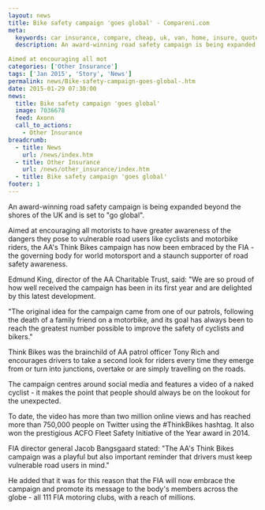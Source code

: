```yaml
---
layout: news
title: Bike safety campaign 'goes global' - Compareni.com
meta:
  keywords: car insurance, compare, cheap, uk, van, home, insure, quotes, online, comparison, bike, loans, life
  description: An award-winning road safety campaign is being expanded beyond the shores of the UK and is set to &quot;go global&quot;.

Aimed at encouraging all mot
categories: ['Other Insurance']
tags: ['Jan 2015', 'Story', 'News']
permalink: news/Bike-safety-campaign-goes-global-.htm
date: 2015-01-29 07:30:00
news:
  title: Bike safety campaign 'goes global'
  image: 7036678
  feed: Axonn
  call_to_actions:
    - Other Insurance
breadcrumb:
  - title: News
    url: /news/index.htm
  - title: Other Insurance
    url: /news/other_insurance/index.htm
  - title: Bike safety campaign 'goes global'
footer: 1
---
```


An award-winning road safety campaign is being expanded beyond the shores of the UK and is set to &quot;go global&quot;.

Aimed at encouraging all motorists to have greater awareness of the dangers they pose to vulnerable road users like cyclists and motorbike riders, the AA&#39;s Think Bikes campaign has now been embraced by the FIA - the governing body for world motorsport and a staunch supporter of road safety awareness.

Edmund King, director of the AA Charitable Trust, said: &quot;We are so proud of how well received the campaign has been in its first year and are delighted by this latest development.

&quot;The original idea for the campaign came from one of our patrols, following the death of a family friend on a motorbike, and its goal has always been to reach the greatest number possible to improve the safety of cyclists and bikers.&quot;

Think Bikes was the brainchild of AA patrol officer Tony Rich and encourages drivers to take a second look for riders every time they emerge from or turn into junctions, overtake or are simply travelling on the roads.

The campaign centres around social media and features a video of a naked cyclist - it makes the point that people should always be on the lookout for the unexpected.

To date, the video has more than two million online views and has reached more than 750,000 people on Twitter using the #ThinkBikes hashtag. It also won the prestigious ACFO Fleet Safety Initiative of the Year award in 2014.

FIA director general Jacob Bangsgaard stated: &quot;The AA&#39;s Think Bikes campaign was a playful but also important reminder that drivers must keep vulnerable road users in mind.&quot;

He added that it was for this reason that the FIA will now embrace the campaign and promote its message to the body&#39;s members across the globe - all 111 FIA motoring clubs, with a reach of millions.
